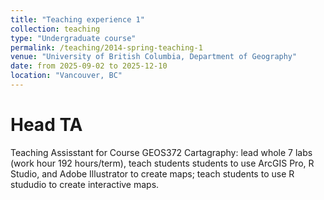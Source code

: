 ```yaml
---
title: "Teaching experience 1"
collection: teaching
type: "Undergraduate course"
permalink: /teaching/2014-spring-teaching-1
venue: "University of British Columbia, Department of Geography"
date: from 2025-09-02 to 2025-12-10
location: "Vancouver, BC"
---
```

Head TA
======

Teaching Assisstant for Course GEOS372 Cartagraphy: lead whole 7 labs (work hour 192 hours/term), teach students students to use ArcGIS Pro, R Studio, and Adobe Illustrator to create maps; teach students to use R stududio to create interactive maps.




